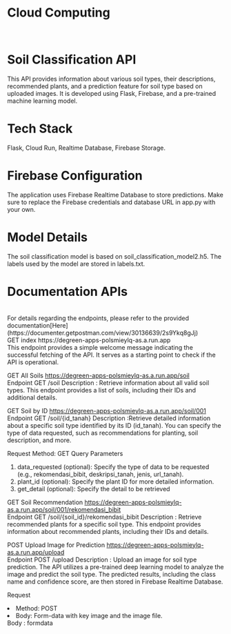 # **Cloud Computing**
<br>

# **Soil Classification API**
This API provides information about various soil types, their descriptions, recommended plants, and a prediction feature for soil type based on uploaded images. It is developed using Flask, Firebase, and a pre-trained machine learning model.

# **Tech Stack**
Flask, Cloud Run, Realtime Database, Firebase Storage.

# **Firebase Configuration**
The application uses Firebase Realtime Database to store predictions. Make sure to replace the Firebase credentials and database URL in app.py with your own.

# **Model Details**
The soil classification model is based on soil_classification_model2.h5. The labels used by the model are stored in labels.txt.

# **Documentation APIs**
<br>
For details regarding the endpoints, please refer to the provided documentation[Here](https://documenter.getpostman.com/view/30136639/2s9Ykq8gJj)
<br>
GET index
https://degreen-apps-polsmieylq-as.a.run.app
<br>
This endpoint provides a simple welcome message indicating the successful fetching of the API. It serves as a starting point to check if the API is operational.

GET All Soils
https://degreen-apps-polsmieylq-as.a.run.app/soil
<br>
Endpoint
GET /soil
Description : Retrieve information about all valid soil types. This endpoint provides a list of soils, including their IDs and additional details.

GET Soil by ID
https://degreen-apps-polsmieylq-as.a.run.app/soil/001
<br>
Endpoint
GET /soil/{id_tanah}
Description :Retrieve detailed information about a specific soil type identified by its ID (id_tanah). You can specify the type of data requested, such as recommendations for planting, soil description, and more.

Request
Method: GET
Query Parameters
<ol>
  <li> data_requested (optional): Specify the type of data to be requested (e.g., rekomendasi_bibit, deskripsi_tanah, jenis, url_tanah). </li>
  <li> plant_id (optional): Specify the plant ID for more detailed information. </li>
  <li> get_detail (optional): Specify the detail to be retrieved </li>
</ol>


GET Soil Recommendation
https://degreen-apps-polsmieylq-as.a.run.app/soil/001/rekomendasi_bibit
<br>
Endpoint
GET /soil/{soil_id}/rekomendasi_bibit
Description : Retrieve recommended plants for a specific soil type. This endpoint provides information about recommended plants, including their IDs and details.

POST Upload Image for Prediction
https://degreen-apps-polsmieylq-as.a.run.app/upload
<br>
Endpoint
POST /upload
Description : Upload an image for soil type prediction. The API utilizes a pre-trained deep learning model to analyze the image and predict the soil type. The predicted results, including the class name and confidence score, are then stored in Firebase Realtime Database.

Request 
<li>Method: POST</li>
<li>Body: Form-data with key image and the image file.</li>
Body : formdata
